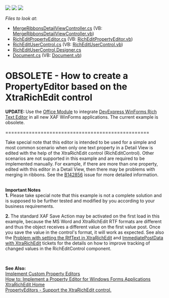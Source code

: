 <!-- default badges list -->
![](https://img.shields.io/endpoint?url=https://codecentral.devexpress.com/api/v1/VersionRange/128588745/13.1.4%2B)
[![](https://img.shields.io/badge/Open_in_DevExpress_Support_Center-FF7200?style=flat-square&logo=DevExpress&logoColor=white)](https://supportcenter.devexpress.com/ticket/details/E1509)
[![](https://img.shields.io/badge/📖_How_to_use_DevExpress_Examples-e9f6fc?style=flat-square)](https://docs.devexpress.com/GeneralInformation/403183)
<!-- default badges end -->
<!-- default file list -->
*Files to look at*:

* [MergeRibbonsDetailViewController.cs](./CS/WinSolution.Module.Win/MergeRibbonsDetailViewController.cs) (VB: [MergeRibbonsDetailViewController.vb](./VB/WinSolution.Module.Win/MergeRibbonsDetailViewController.vb))
* [RichEditPropertyEditor.cs](./CS/WinSolution.Module.Win/RichEditPropertyEditor.cs) (VB: [RichEditPropertyEditor.vb](./VB/WinSolution.Module.Win/RichEditPropertyEditor.vb))
* [RichEditUserControl.cs](./CS/WinSolution.Module.Win/RichEditUserControl.cs) (VB: [RichEditUserControl.vb](./VB/WinSolution.Module.Win/RichEditUserControl.vb))
* [RichEditUserControl.Designer.cs](./CS/WinSolution.Module.Win/RichEditUserControl.Designer.cs)
* [Document.cs](./CS/WinSolution.Module/Document.cs) (VB: [Document.vb](./VB/WinSolution.Module/Document.vb))
<!-- default file list end -->



# OBSOLETE - How to create a PropertyEditor based on the XtraRichEdit control

<strong> UPDATE: </strong>
Use the <a href="https://docs.devexpress.com/eXpressAppFramework/400002/concepts/extra-modules/office-module">Office Module</a> to integrate <a href="https://www.devexpress.com/Products/NET/Controls/WinForms/Rich_Editor/">DevExpress WinForms Rich Text Editor</a> in all new XAF WinForms applications. The current example is obsolete.

=================================================

Take special note that this editor is intended to be used for a simple and most common scenario when only one text property in a Detail View is edited with the help of the XtraRichEdit control (RichEditControl). Other scenarios are not supported in this example and are required to be implemented manually. For example, if there are more than one property, edited with this editor in a Detail View, then there may be problems with merging in ribbons. See the <a href="https://www.devexpress.com/Support/Center/p/B142856">B142856</a> issue for more detailed information.<br><br></p>
<p><strong>Important Notes<br>1.</strong> Please take special note that this example is not a complete solution and is supposed to be further tested and modified by you according to your business requirements.</p>
<p><strong>2. </strong>The standard XAF Save Action may be activated on the first load in this example, because the MS Word and XtraRichEdit RTF formats are different and thus the object receives a different value on the first value post. Once you save the value in the control's format, it will work as expected. See also the <a href="https://www.devexpress.com/Support/Center/p/T136988">Problem with setting the RtfText in XtraRichEdit</a> and <a href="https://www.devexpress.com/Support/Center/p/Q254329">ImmediatePostData with XtraRichEdit</a> tickets for the details on how to improve tracking of changed values in the RichEditControl component.</p>
<p> </p>
<p><strong>See Also:</strong> <br> <a href="http://documentation.devexpress.com/#Xaf/CustomDocument3097"><u>Implement Custom Property Editors</u></a> <br> <a href="http://documentation.devexpress.com/#Xaf/CustomDocument2679"><u>How to: Implement a Property Editor for Windows Forms Applications</u></a> <br> <a href="http://documentation.devexpress.com/#WindowsForms/CustomDocument4946"><u>XtraRichEdit Home</u></a><br> <a href="https://www.devexpress.com/Support/Center/p/S31438">PropertyEditors - Support the XtraRichEdit control.</a></p>

<br/>


